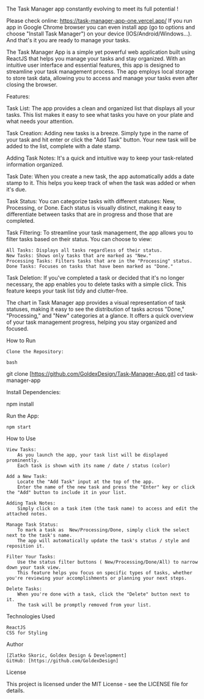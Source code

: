 The Task Manager app constantly evolving to meet its full potential !

Please check online: https://task-manager-app-one.vercel.app/
If you run app in Google Chrome browser you can even install app (go to options and choose "Install Task Manager") on your device (IOS/Android/Windows...). And that's it you are ready to manage your tasks.

The Task Manager App is a simple yet powerful web application built using ReactJS that helps you manage your tasks and stay organized. 
With an intuitive user interface and essential features, this app is designed to streamline your task management process. The app employs local storage to store task data, allowing you to access and manage your tasks even after closing the browser.

Features:

Task List: The app provides a clean and organized list that displays all your tasks. This list makes it easy to see what tasks you have on your plate and what needs your attention.

Task Creation: Adding new tasks is a breeze. Simply type in the name of your task and hit enter or click the "Add Task" button. Your new task will be added to the list, complete with a date stamp.

Adding Task Notes: It's a quick and intuitive way to keep your task-related information organized.

Task Date: When you create a new task, the app automatically adds a date stamp to it. This helps you keep track of when the task was added or when it's due.

Task Status: You can categorize tasks with different statuses: New, Processing, or Done. Each status is visually distinct, making it easy to differentiate between tasks that are in progress and those that are completed.

Task Filtering: To streamline your task management, the app allows you to filter tasks based on their status. You can choose to view:

    All Tasks: Displays all tasks regardless of their status.
    New Tasks: Shows only tasks that are marked as "New."
    Processing Tasks: Filters tasks that are in the "Processing" status.
    Done Tasks: Focuses on tasks that have been marked as "Done."

Task Deletion: If you've completed a task or decided that it's no longer necessary, the app enables you to delete tasks with a simple click. This feature keeps your task list tidy and clutter-free.

The chart in Task Manager app provides a visual representation of task statuses, making it easy to see the distribution of tasks across "Done," "Processing," and "New" categories at a glance. 
It offers a quick overview of your task management progress, helping you stay organized and focused.

How to Run

    Clone the Repository:

    bash

git clone [https://github.com/GoldexDesign/Task-Manager-App.git]
cd task-manager-app

Install Dependencies:

npm install

Run the App:

    npm start

    

How to Use

    View Tasks:
        As you launch the app, your task list will be displayed prominently.
        Each task is shown with its name / date / status (color)

    Add a New Task:
        Locate the "Add Task" input at the top of the app.
        Enter the name of the new task and press the "Enter" key or click the "Add" button to include it in your list.

    Adding Task Notes: 
        Simply click on a task item (the task name) to access and edit the attached notes.    

    Manage Task Status:
        To mark a task as  New/Processing/Done, simply click the select next to the task's name.
        The app will automatically update the task's status / style and reposition it.

    Filter Your Tasks:
        Use the status filter buttons ( New/Processing/Done/All) to narrow down your task view.
        This feature helps you focus on specific types of tasks, whether you're reviewing your accomplishments or planning your next steps.

    Delete Tasks:
        When you're done with a task, click the "Delete" button next to it.
        The task will be promptly removed from your list.

Technologies Used

    ReactJS
    CSS for Styling

Author

    [Zlatko Skoric, Goldex Design & Development]
    GitHub: [https://github.com/GoldexDesign]

License

This project is licensed under the MIT License - see the LICENSE file for details.

